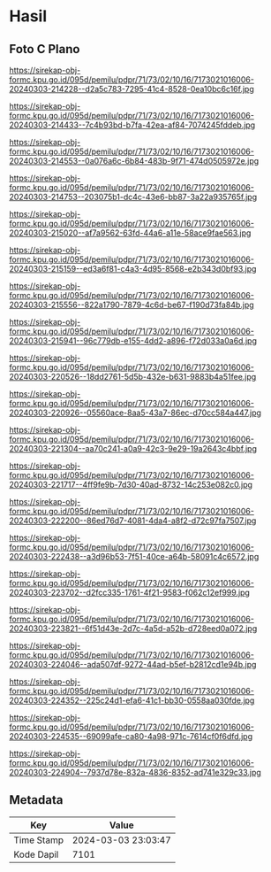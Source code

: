 # Hasil

## Foto C Plano

https://sirekap-obj-formc.kpu.go.id/095d/pemilu/pdpr/71/73/02/10/16/7173021016006-20240303-214228--d2a5c783-7295-41c4-8528-0ea10bc6c16f.jpg

https://sirekap-obj-formc.kpu.go.id/095d/pemilu/pdpr/71/73/02/10/16/7173021016006-20240303-214433--7c4b93bd-b7fa-42ea-af84-7074245fddeb.jpg

https://sirekap-obj-formc.kpu.go.id/095d/pemilu/pdpr/71/73/02/10/16/7173021016006-20240303-214553--0a076a6c-6b84-483b-9f71-474d0505972e.jpg

https://sirekap-obj-formc.kpu.go.id/095d/pemilu/pdpr/71/73/02/10/16/7173021016006-20240303-214753--203075b1-dc4c-43e6-bb87-3a22a935765f.jpg

https://sirekap-obj-formc.kpu.go.id/095d/pemilu/pdpr/71/73/02/10/16/7173021016006-20240303-215020--af7a9562-63fd-44a6-a11e-58ace9fae563.jpg

https://sirekap-obj-formc.kpu.go.id/095d/pemilu/pdpr/71/73/02/10/16/7173021016006-20240303-215159--ed3a6f81-c4a3-4d95-8568-e2b343d0bf93.jpg

https://sirekap-obj-formc.kpu.go.id/095d/pemilu/pdpr/71/73/02/10/16/7173021016006-20240303-215556--822a1790-7879-4c6d-be67-f190d73fa84b.jpg

https://sirekap-obj-formc.kpu.go.id/095d/pemilu/pdpr/71/73/02/10/16/7173021016006-20240303-215941--96c779db-e155-4dd2-a896-f72d033a0a6d.jpg

https://sirekap-obj-formc.kpu.go.id/095d/pemilu/pdpr/71/73/02/10/16/7173021016006-20240303-220526--18dd2761-5d5b-432e-b631-9883b4a51fee.jpg

https://sirekap-obj-formc.kpu.go.id/095d/pemilu/pdpr/71/73/02/10/16/7173021016006-20240303-220926--05560ace-8aa5-43a7-86ec-d70cc584a447.jpg

https://sirekap-obj-formc.kpu.go.id/095d/pemilu/pdpr/71/73/02/10/16/7173021016006-20240303-221304--aa70c241-a0a9-42c3-9e29-19a2643c4bbf.jpg

https://sirekap-obj-formc.kpu.go.id/095d/pemilu/pdpr/71/73/02/10/16/7173021016006-20240303-221717--4ff9fe9b-7d30-40ad-8732-14c253e082c0.jpg

https://sirekap-obj-formc.kpu.go.id/095d/pemilu/pdpr/71/73/02/10/16/7173021016006-20240303-222200--86ed76d7-4081-4da4-a8f2-d72c97fa7507.jpg

https://sirekap-obj-formc.kpu.go.id/095d/pemilu/pdpr/71/73/02/10/16/7173021016006-20240303-222438--a3d96b53-7f51-40ce-a64b-58091c4c6572.jpg

https://sirekap-obj-formc.kpu.go.id/095d/pemilu/pdpr/71/73/02/10/16/7173021016006-20240303-223702--d2fcc335-1761-4f21-9583-f062c12ef999.jpg

https://sirekap-obj-formc.kpu.go.id/095d/pemilu/pdpr/71/73/02/10/16/7173021016006-20240303-223821--6f51d43e-2d7c-4a5d-a52b-d728eed0a072.jpg

https://sirekap-obj-formc.kpu.go.id/095d/pemilu/pdpr/71/73/02/10/16/7173021016006-20240303-224046--ada507df-9272-44ad-b5ef-b2812cd1e94b.jpg

https://sirekap-obj-formc.kpu.go.id/095d/pemilu/pdpr/71/73/02/10/16/7173021016006-20240303-224352--225c24d1-efa6-41c1-bb30-0558aa030fde.jpg

https://sirekap-obj-formc.kpu.go.id/095d/pemilu/pdpr/71/73/02/10/16/7173021016006-20240303-224535--69099afe-ca80-4a98-971c-7614cf0f6dfd.jpg

https://sirekap-obj-formc.kpu.go.id/095d/pemilu/pdpr/71/73/02/10/16/7173021016006-20240303-224904--7937d78e-832a-4836-8352-ad741e329c33.jpg


## Metadata

| Key        | Value               |
| ---------- | ------------------- |
| Time Stamp | 2024-03-03 23:03:47 |
| Kode Dapil | 7101                |



